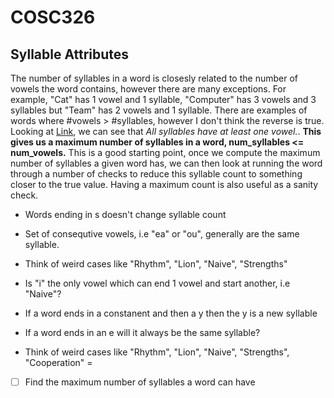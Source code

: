 # COSC326

## Syllable Attributes
The number of syllables in a word is closesly related to the number of vowels the word contains, however there are many exceptions. 
For example, "Cat" has 1 vowel and 1 syllable, "Computer" has 3 vowels and 3 syllables but "Team" has 2 vowels and 1 syllable. 
There are examples of words where #vowels > #syllables, however I don't think the reverse is true.
Looking at [Link](https://factsumo.com/blog/syllable-rules-overview/), we can see that *All syllables have at least one vowel.*.
**This gives us a maximum number of syllables in a word, num_syllables <= num_vowels.**
This is a good starting point, once we compute the maximum number of syllables a given word has, we can then look at running the word through a 
number of checks to reduce this syllable count to something closer to the true value. Having a maximum count is also useful as a sanity check.

- Words ending in s doesn't change syllable count
- Set of consequtive vowels, i.e "ea" or "ou", generally are the same syllable.
- Think of weird cases like "Rhythm", "Lion", "Naive", "Strengths" 
- Is "i" the only vowel which can end 1 vowel and start another, i.e "Naive"?
- If a word ends in a constanent and then a y then the y is a new syllable
- If a word ends in an e will it always be the same syllable?

- Think of weird cases like "Rhythm", "Lion", "Naive", "Strengths", "Cooperation" =


- [ ] Find the maximum number of syllables a word can have